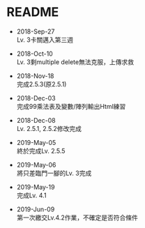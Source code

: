 # README

* 2018-Sep-27  
  Lv. 3卡關邁入第三週  

* 2018-Oct-10  
  Lv. 3剩multiple delete無法克服，上傳求救  

* 2018-Nov-18  
  完成2.5.3(原2.5.1)  

* 2018-Dec-03  
  完成99乘法表及變數/陣列輸出Html練習    

* 2018-Dec-08  
  Lv. 2.5.1, 2.5.2修改完成  

* 2019-May-05  
  終於完成Lv. 2.5.5  

* 2019-May-06  
  將只差臨門一腳的Lv. 3完成  

* 2019-May-19  
  完成Lv. 4.1  

* 2019-Jun-09  
  第一次繳交Lv.4.2作業，不確定是否符合條件  
